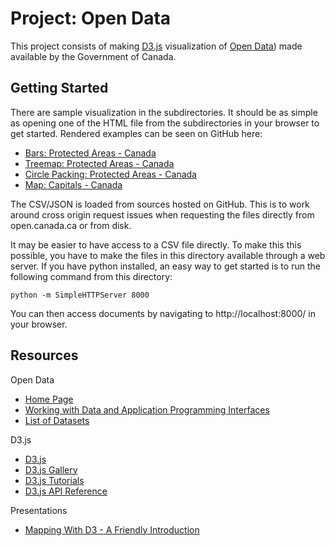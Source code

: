 # Project: Open Data

This project consists of making [D3.js](https://d3js.org/) visualization of [Open Data](http://open.canada.ca/en/open-data)) made available by the Government of Canada.

## Getting Started

There are sample visualization in the subdirectories. It should be as simple as opening one of the HTML file from the subdirectories in your browser to get started. Rendered examples can be seen on GitHub here:

* [Bars: Protected Areas - Canada](https://monctonug.github.io/mug-hacknight-1/open-data/canadian-protected-areas/bars.html)
* [Treemap: Protected Areas - Canada](https://monctonug.github.io/mug-hacknight-1/open-data/canadian-protected-areas/treemap.html)
* [Circle Packing: Protected Areas - Canada](https://monctonug.github.io/mug-hacknight-1/open-data/canadian-protected-areas/circlepack.html)
* [Map: Capitals - Canada](https://monctonug.github.io/mug-hacknight-1/open-data/capital-map/map.html)

The CSV/JSON is loaded from sources hosted on GitHub. This is to work around cross origin request issues when requesting the files directly from open.canada.ca or from disk.

It may be easier to have access to a CSV file directly. To make this this possible, you have to make the files in this directory available through a web server. If you have python installed, an easy way to get started is to run the following command from this directory:

```
python -m SimpleHTTPServer 8000
```

You can then access documents by navigating to http://localhost:8000/ in your browser.


## Resources

Open Data

* [Home Page](http://open.canada.ca/en/open-data)
* [Working with Data and Application Programming Interfaces](http://open.canada.ca/en/working-data)
* [List of Datasets](http://open.canada.ca/data/en/dataset)

D3.js

* [D3.js](https://d3js.org/)
* [D3.js Gallery](https://github.com/d3/d3/wiki/Gallery)
* [D3.js Tutorials](https://github.com/d3/d3/wiki/Tutorials)
* [D3.js API Reference](https://github.com/d3/d3/blob/master/API.md)

Presentations

* [Mapping With D3 - A Friendly Introduction](https://maptimeboston.github.io/d3-maptime/)
